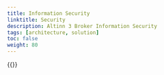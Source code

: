 ```yaml
---
title: Information Security
linktitle: Security
description: Altinn 3 Broker Information Security
tags: [architecture, solution]
toc: false
weight: 80
---
```


{{<children />}}